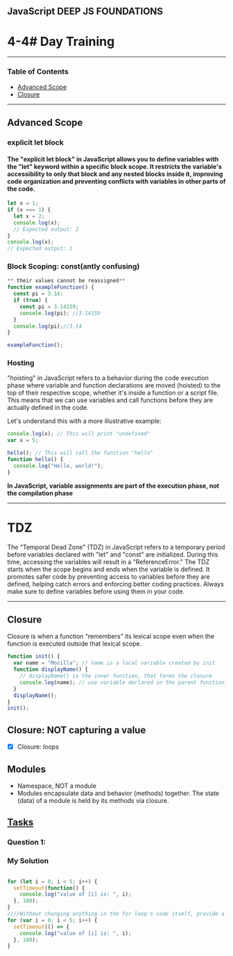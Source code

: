 ## JavaScript DEEP JS FOUNDATIONS

# 4-4# Day Training

---

### Table of Contents

- [Advanced Scope](#)
- [Closure](#)

---

## Advanced Scope

### explicit let block
#### The "explicit let block" in JavaScript allows you to define variables with the "let" keyword within a specific block scope. It restricts the variable's accessibility to only that block and any nested blocks inside it, improving code organization and preventing conflicts with variables in other parts of the code.

```javascript
let x = 1;
if (x === 1) {
  let x = 2;
  console.log(x);
  // Expected output: 2
}
console.log(x);
// Expected output: 1

```

### Block Scoping: const(antly confusing)
```javascript
** their values cannot be reassigned**
function exampleFunction() {
  const pi = 3.14; 
  if (true) {
    const pi = 3.14159; 
    console.log(pi); //3.14159
  }
  console.log(pi);//3.14
}

exampleFunction();

```

### Hosting
 "hoisting" in JavaScript refers to a behavior during the code execution phase where variable and function declarations are moved (hoisted) to the top of their respective scope, whether it's inside a function or a script file. This means that we can use variables and call functions before they are actually defined in the code.

Let's understand this with a more illustrative example:
```javascript
console.log(x); // This will print "undefined"
var x = 5;

hello(); // This will call the function "hello"
function hello() {
  console.log("Hello, world!");
}

```
**In JavaScript, variable assignments are part of the execution phase, not the compilation phase**

---

# TDZ
The "Temporal Dead Zone" (TDZ) in JavaScript refers to a temporary period before variables declared with "let" and "const" are initialized. During this time, accessing the variables will result in a "ReferenceError." The TDZ starts when the scope begins and ends when the variable is defined. It promotes safer code by preventing access to variables before they are defined, helping catch errors and enforcing better coding practices. Always make sure to define variables before using them in your code.

---

## Closure

Closure is when a function “remembers” its
lexical scope even when the function is
executed outside that lexical scope.

```javascript
function init() {
  var name = "Mozilla"; // name is a local variable created by init
  function displayName() {
    // displayName() is the inner function, that forms the closure
    console.log(name); // use variable declared in the parent function
  }
  displayName();
}
init();

```

## Closure: NOT capturing a value

- [x] Closure: loops

## Modules

* Namespace, NOT a module
* Modules encapsulate data and behavior
(methods) together. The state (data) of a
module is held by its methods via closure.

## [Tasks](https://github.com/orjwan-alrajaby/gsg-expressjs-backend-training-2023/blob/main/learning-sprint-1/week3-day4-tasks/tasks.md)

### Question 1:

### My Solution
```javascript 

for (let i = 0; i < 5; i++) {
  setTimeout(function() {
    console.log("value of [i] is: ", i);
  }, 100);
}
////Without changing anything in the for loop's code itself, provide a solution to fix it.
for (var i = 0; i < 5; i++) {
  setTimeout(() => {
    console.log("value of [i] is: ", i);
  }, 100);
}


```
